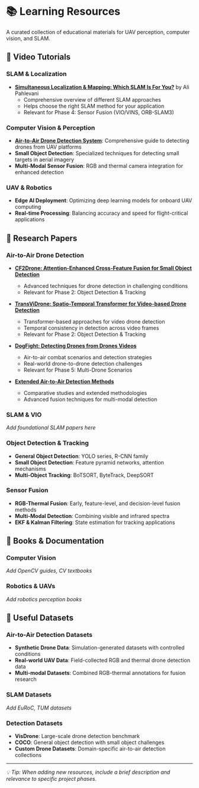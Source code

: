 # 📚 Learning Resources

A curated collection of educational materials for UAV perception, computer vision, and SLAM.

## 🎥 Video Tutorials

### SLAM & Localization
- **[Simultaneous Localization & Mapping: Which SLAM Is For You?](https://www.youtube.com/live/PDqbsQcUE7k)** by Ali Pahlevani
  - Comprehensive overview of different SLAM approaches
  - Helps choose the right SLAM method for your application
  - Relevant for Phase 4: Sensor Fusion (VIO/VINS, ORB-SLAM3)

### Computer Vision & Perception
- **[Air-to-Air Drone Detection System](air-to-air-detection.md)**: Comprehensive guide to detecting drones from UAV platforms
- **Small Object Detection**: Specialized techniques for detecting small targets in aerial imagery
- **Multi-Modal Sensor Fusion**: RGB and thermal camera integration for enhanced detection

### UAV & Robotics
- **Edge AI Deployment**: Optimizing deep learning models for onboard UAV computing
- **Real-time Processing**: Balancing accuracy and speed for flight-critical applications

## 📄 Research Papers

### Air-to-Air Drone Detection
- **[CF2Drone: Attention-Enhanced Cross-Feature Fusion for Small Object Detection](papers/2404.19276v1.pdf)**
  - Advanced techniques for drone detection in challenging conditions
  - Relevant for Phase 2: Object Detection & Tracking
  
- **[TransViDrone: Spatio-Temporal Transformer for Video-based Drone Detection](papers/2210.08423v2.pdf)**
  - Transformer-based approaches for video drone detection
  - Temporal consistency in detection across video frames
  - Relevant for Phase 2: Object Detection & Tracking

- **[DogFight: Detecting Drones from Drones Videos](papers/2103.17242v2.pdf)**
  - Air-to-air combat scenarios and detection strategies
  - Real-world drone-to-drone detection challenges
  - Relevant for Phase 5: Multi-Drone Scenarios

- **[Extended Air-to-Air Detection Methods](papers/2306.16175v3.pdf)**
  - Comparative studies and extended methodologies
  - Advanced fusion techniques for multi-modal detection

### SLAM & VIO
*Add foundational SLAM papers here*

### Object Detection & Tracking
- **General Object Detection**: YOLO series, R-CNN family
- **Small Object Detection**: Feature pyramid networks, attention mechanisms
- **Multi-Object Tracking**: BoTSORT, ByteTrack, DeepSORT

### Sensor Fusion
- **RGB-Thermal Fusion**: Early, feature-level, and decision-level fusion methods
- **Multi-Modal Detection**: Combining visible and infrared spectra
- **EKF & Kalman Filtering**: State estimation for tracking applications

## 📖 Books & Documentation

### Computer Vision
*Add OpenCV guides, CV textbooks*

### Robotics & UAVs
*Add robotics perception books*

## 🔗 Useful Datasets

### Air-to-Air Detection Datasets
- **Synthetic Drone Data**: Simulation-generated datasets with controlled conditions
- **Real-world UAV Data**: Field-collected RGB and thermal drone detection data
- **Multi-modal Datasets**: Combined RGB-thermal annotations for fusion research

### SLAM Datasets
*Add EuRoC, TUM datasets*

### Detection Datasets
- **VisDrone**: Large-scale drone detection benchmark
- **COCO**: General object detection with small object challenges
- **Custom Drone Datasets**: Domain-specific air-to-air detection collections

---
*💡 Tip: When adding new resources, include a brief description and relevance to specific project phases.*